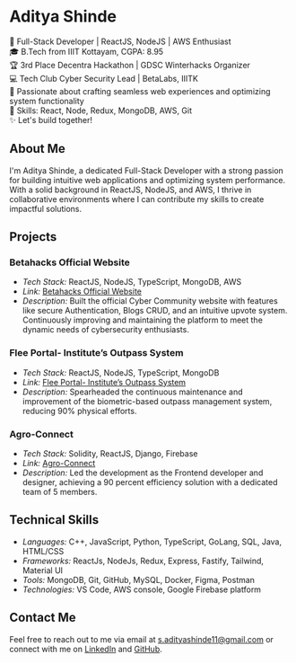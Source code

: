 # Aditya Shinde

🚀 Full-Stack Developer | ReactJS, NodeJS | AWS Enthusiast  
🎓 B.Tech from IIIT Kottayam, CGPA: 8.95  
🏆 3rd Place Decentra Hackathon | GDSC Winterhacks Organizer  
💻 Tech Club Cyber Security Lead | BetaLabs, IIITK  
🌟 Passionate about crafting seamless web experiences and optimizing system functionality  
🔧 Skills: React, Node, Redux, MongoDB, AWS, Git  
✨ Let's build together!  

## About Me

I'm Aditya Shinde, a dedicated Full-Stack Developer with a strong passion for building intuitive web applications and optimizing system performance. With a solid background in ReactJS, NodeJS, and AWS, I thrive in collaborative environments where I can contribute my skills to create impactful solutions.

## Projects

### Betahacks Official Website
- *Tech Stack:* ReactJS, NodeJS, TypeScript, MongoDB, AWS
- *Link:* [Betahacks Official Website](#)
- *Description:* Built the official Cyber Community website with features like secure Authentication, Blogs CRUD, and an intuitive upvote system. Continuously improving and maintaining the platform to meet the dynamic needs of cybersecurity enthusiasts.

### Flee Portal- Institute’s Outpass System
- *Tech Stack:* ReactJS, NodeJS, TypeScript, MongoDB
- *Link:* [Flee Portal- Institute’s Outpass System](#)
- *Description:* Spearheaded the continuous maintenance and improvement of the biometric-based outpass management system, reducing 90% physical efforts.

### Agro-Connect
- *Tech Stack:* Solidity, ReactJS, Django, Firebase
- *Link:* [Agro-Connect](#)
- *Description:* Led the development as the Frontend developer and designer, achieving a 90 percent efficiency solution with a dedicated team of 5 members.

## Technical Skills

- *Languages:* C++, JavaScript, Python, TypeScript, GoLang, SQL, Java, HTML/CSS
- *Frameworks:* ReactJs, NodeJs, Redux, Express, Fastify, Tailwind, Material UI
- *Tools:* MongoDB, Git, GitHub, MySQL, Docker, Figma, Postman
- *Technologies:* VS Code, AWS console, Google Firebase platform

## Contact Me

Feel free to reach out to me via email at s.adityashinde11@gmail.com or connect with me on [LinkedIn](#) and [GitHub](#).
